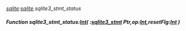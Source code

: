 _[sqlite](../../modules/sqlite/sqlite-module.md):[sqlite](../../modules/sqlite/sqlite-module.md).sqlite3\_stmt\_status_
##### Function sqlite3\_stmt\_status:[Int](../../modules/wonkey/wonkey-types-int.md)( :[sqlite3_stmt](../../modules/sqlite/sqlite-sqlite3_stmt.md) Ptr,op:[Int](../../modules/wonkey/wonkey-types-int.md),resetFlg:[Int](../../modules/wonkey/wonkey-types-int.md) )
